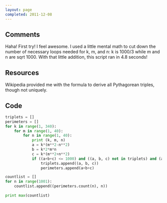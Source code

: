```yaml
---
layout: page
completed: 2011-12-08
---
```


## Comments

Haha! First try! I feel awesome. I used a little mental math to cut down the
number of necessary loops needed for k, m, and n: k is 1000/3 while m and n are
sqrt 1000. With that little addition, this script ran in 4.8 seconds!

## Resources

Wikipedia provided me with the formula to derive all Pythagorean triples,
though not uniquely.

## Code

```python
triplets = []
perimeters = []
for k in range(1, 340):
	for m in range(1, 40):
		for n in range(1, 40):
			print (k, m, n)
			a = k*(m**2-n**2)
			b = k*2*m*n
			c = k*(m**2+n**2)
			if ((a+b+c) <= 1000) and ((a, b, c) not in triplets) and (a > 0):
				triplets.append((a, b, c))
				perimeters.append(a+b+c)

countlist = []
for n in range(1001):
	countlist.append((perimeters.count(n), n))
	
print max(countlist)
```
